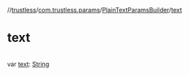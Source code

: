 //[trustless](../../../index.md)/[com.trustless.params](../index.md)/[PlainTextParamsBuilder](index.md)/[text](text.md)

# text

\
var [text](text.md): [String](https://kotlinlang.org/api/latest/jvm/stdlib/kotlin/-string/index.html)
